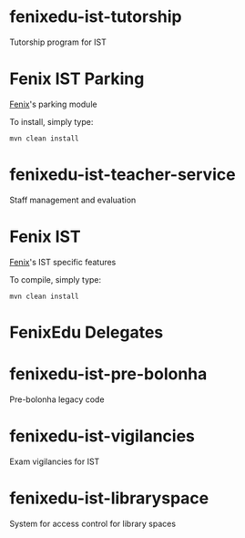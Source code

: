 fenixedu-ist-tutorship
======================

Tutorship program for IST

Fenix IST Parking
==================

[Fenix](http://www.github.com/FenixEdu/fenix)'s parking module

To install, simply type:

    mvn clean install

fenixedu-ist-teacher-service
============================

Staff management and evaluation

Fenix IST
==========

[Fenix](http://www.github.com/FenixEdu/fenix)'s IST specific features

To compile, simply type:

    mvn clean install

FenixEdu Delegates
==========

fenixedu-ist-pre-bolonha
========================

Pre-bolonha legacy code

fenixedu-ist-vigilancies
========================

Exam vigilancies for IST

fenixedu-ist-libraryspace
=========================

System for access control for library spaces
